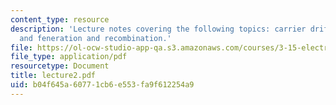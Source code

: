 ```yaml
---
content_type: resource
description: 'Lecture notes covering the following topics: carrier drift, diffusion,
  and feneration and recombination.'
file: https://ol-ocw-studio-app-qa.s3.amazonaws.com/courses/3-15-electrical-optical-magnetic-materials-and-devices-fall-2006/b04f645a60771cb6e553fa9f612254a9_lecture2.pdf
file_type: application/pdf
resourcetype: Document
title: lecture2.pdf
uid: b04f645a-6077-1cb6-e553-fa9f612254a9
---
```

